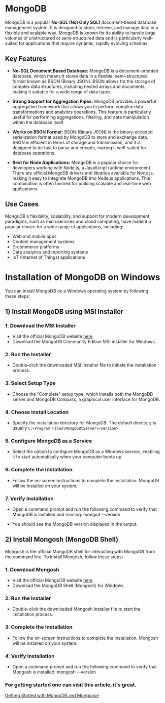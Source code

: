 # MongoDB

MongoDB is a popular **No-SQL (Not Only SQL)** document-based database management system. It is designed to store, retrieve, and manage data in a flexible and scalable way. MongoDB is known for its ability to handle large volumes of unstructured or semi-structured data and is particularly well-suited for applications that require dynamic, rapidly evolving schemas.

## Key Features

- **No-SQL Document Based Database:** MongoDB is a document-oriented database, which means it stores data in a flexible, semi-structured format known as BSON (Binary JSON). BSON allows for the storage of complex data structures, including nested arrays and documents, making it suitable for a wide range of data types.

- **Strong Support for Aggregation Pipes:** MongoDB provides a powerful aggregation framework that allows you to perform complex data transformations and analytics operations. This feature is particularly useful for performing aggregations, filtering, and data manipulation within the database itself.

- **Works on BSON Format:** BSON (Binary JSON) is the binary-encoded serialization format used by MongoDB to store and exchange data. BSON is efficient in terms of storage and transmission, and it is designed to be fast to parse and encode, making it well-suited for database operations.

- **Best for Node Applications:** MongoDB is a popular choice for developers working with Node.js, a JavaScript runtime environment. There are official MongoDB drivers and libraries available for Node.js, making it easy to integrate MongoDB into Node.js applications. This combination is often favored for building scalable and real-time web applications.

## Use Cases

MongoDB's flexibility, scalability, and support for modern development paradigms, such as microservices and cloud computing, have made it a popular choice for a wide range of applications, including:

- Web and mobile apps
- Content management systems
- E-commerce platforms
- Data analytics and reporting systems
- IoT (Internet of Things) applications

# Installation of MongoDB on Windows

You can install MongoDB on a Windows operating system by following these steps:

## 1) Install MongoDB using MSI Installer

### 1. Download the MSI Installer
- Visit the official MongoDB website [here](https://www.mongodb.com/try/download/community).
- Download the MongoDB Community Edition MSI installer for Windows.

### 2. Run the Installer
- Double-click the downloaded MSI installer file to initiate the installation process.

### 3. Select Setup Type
- Choose the "Complete" setup type, which installs both the MongoDB server and MongoDB Compass, a graphical user interface for MongoDB.

### 4. Choose Install Location
- Specify the installation directory for MongoDB. The default directory is usually `C:\Program Files\MongoDB\Server\<version>`.

### 5. Configure MongoDB as a Service
- Select the option to configure MongoDB as a Windows service, enabling it to start automatically when your computer boots up.

### 6. Complete the Installation
- Follow the on-screen instructions to complete the installation. MongoDB will be installed on your system.

### 7. Verify Installation
- Open a command prompt and run the following command to verify that MongoDB is installed and running: mongod --version

- You should see the MongoDB version displayed in the output.

## 2) Install Mongosh (MongoDB Shell)

Mongosh is the official MongoDB shell for interacting with MongoDB from the command line. To install Mongosh, follow these steps:

### 1. Download Mongosh
- Visit the official MongoDB website [here](https://www.mongodb.com/try/download/shell).
- Download the MongoDB Shell (Mongosh) for Windows.

### 2. Run the Installer
- Double-click the downloaded Mongosh installer file to start the installation process.

### 3. Complete the Installation
- Follow the on-screen instructions to complete the installation. Mongosh will be installed on your system.

### 4. Verify Installation
- Open a command prompt and run the following command to verify that Mongosh is installed: mongosh --version

### For getting started one can visit this article, it's great.
[Getting Started with MongoDB and Mongoose](https://www.mongodb.com/developer/languages/javascript/getting-started-with-mongodb-and-mongoose/)


